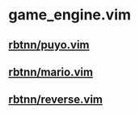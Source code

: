 
# game\_engine.vim

## [rbtnn/puyo.vim](https://github.com/rbtnn/puyo.vim)
## [rbtnn/mario.vim](https://github.com/rbtnn/mario.vim)
## [rbtnn/reverse.vim](https://github.com/rbtnn/reverse.vim)


